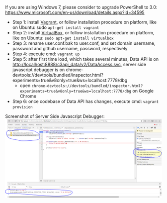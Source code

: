 If you are using Windows 7, please consider to upgrade PowerShell to 3.0: https://www.microsoft.com/en-us/download/details.aspx?id=34595

* Step 1: install [Vagrant](https://www.vagrantup.com/downloads.html), or follow installation procedure on platform, like on Ubuntu: sudo `apt-get install vagrant`
* Step 2: install [VirtualBox](https://www.virtualbox.org/wiki/Downloads), or follow installation procedure on platform, like on Ubuntu: `sudo apt-get install virtualbox`
* Step 3: rename user.conf.bak to user.conf, and set domain username, password and github username, password, respectively
* Step 4: execute cmd: `vagrant up`
* Step 5: after first time load, which takes several minutes, Data API is on [http://localhost:8888/c3api_data/v2/DataAccess.svc](http://localhost:8888/c3api_data/v2/DataAccess.svc), server side javascript debugger is on chrome-devtools://devtools/bundled/inspector.html?experiments=true&v8only=true&ws=localhost:7778/dbg
    * open `chrome-devtools://devtools/bundled/inspector.html?experiments=true&v8only=true&ws=localhost:7778/dbg` on Google Chrome
* Step 6: once codebase of Data API has changes, execute cmd: `vagrant provision`


Screenshot of Server Side Javascript Debugger:
![](https://raw.githubusercontent.com/rayliutoronto/DataAPISandbox/master/doc/ServerSideJS_Debug.PNG)
